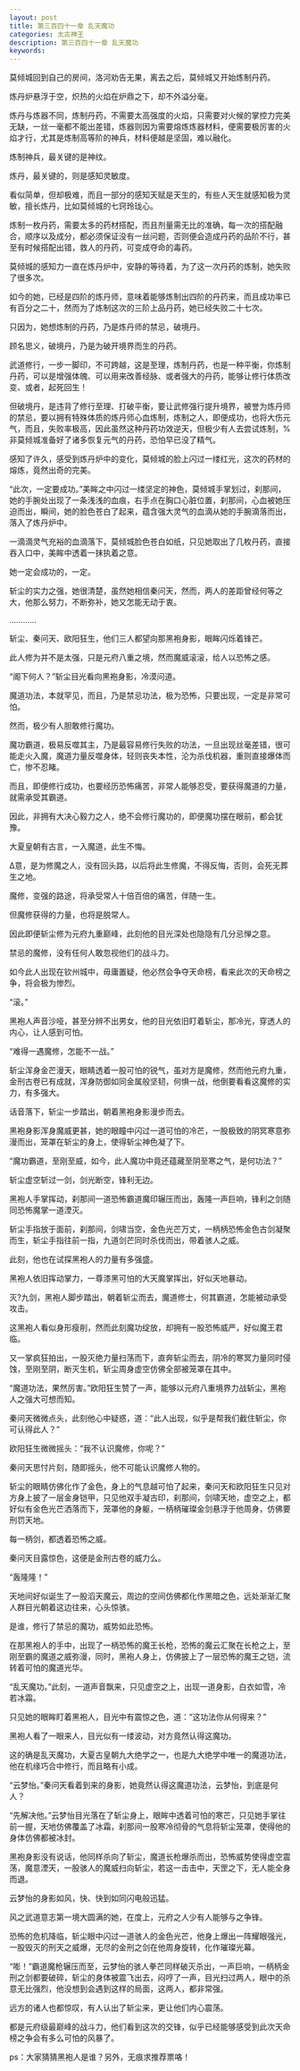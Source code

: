 ```yaml
---
layout: post
title: 第三百四十一章 乱天魔功
categories: 太古神王
description: 第三百四十一章 乱天魔功
keywords:
---
```


莫倾城回到自己的房间，洛河劝告无果，离去之后，莫倾城又开始炼制丹药。

炼丹炉悬浮于空，炽热的火焰在炉鼎之下，却不外溢分毫。

炼丹与炼器不同，炼制丹药，不需要太高强度的火焰，只需要对火候的掌控力完美无缺，一丝一毫都不能出差错，炼器则因为需要熔炼炼器材料，便需要极厉害的火焰才行，尤其是炼制高等阶的神兵，材料便越是坚固，难以融化。

炼制神兵，最关键的是神纹。

炼丹，最关键的，则是感知灵敏度。

看似简单，但却极难，而且一部分的感知天赋是天生的，有些人天生就感知极为灵敏，擅长炼丹，比如莫倾城的七窍玲珑心。

炼制一枚丹药，需要太多的药材搭配，而且剂量需无比的准确，每一次的搭配融合，顺序以及成分，都必须保证没有一丝问题，否则便会造成丹药的品阶不行，甚至有时候搭配出错，救人的丹药，可变成夺命的毒药。

莫倾城的感知力一直在炼丹炉中，安静的等待着，为了这一次丹药的炼制，她失败了很多次。

如今的她，已经是四阶的炼丹师，意味着能够炼制出四阶的丹药来，而且成功率已有百分之二十，然而为了炼制这次的三阶上品丹药，她已经失败二十七次。

只因为，她想炼制的丹药，乃是炼丹师的禁忌，破境丹。

顾名思义，破境丹，乃是为破开境界而生的丹药。

武道修行，一步一脚印，不可跨越，这是至理，炼制丹药，也是一种平衡，你炼制丹药，可以是增强体魄、可以用来改善经脉、或者强大的丹药，能够让修行体质改变、或者，起死回生！

但破境丹，是违背了修行至理、打破平衡，要让武修强行提升境界，被誉为炼丹师的禁忌，要以拥有特殊体质的炼丹师心血炼制，炼制之人，即便成功，也将大伤元气，而且，失败率极高，因此虽然这种丹药功效逆天，但极少有人去尝试炼制，%非莫倾城准备好了诸多恢复元气的丹药，恐怕早已没了精气。

感知了许久，感受到炼丹炉中的变化，莫倾城的脸上闪过一缕红光，这次的药材的熔炼，竟然出奇的完美。

“此次，一定要成功。”美眸之中闪过一缕坚定的神色，莫倾城手掌划过，刹那间，她的手腕处出现了一条浅浅的血痕，右手点在胸口心脏位置，刹那间，心血被她压迫而出，瞬间，她的脸色苍白了起来，蕴含强大灵气的血滴从她的手腕滴落而出，落入了炼丹炉中。

一滴滴灵气充裕的血滴落下，莫倾城脸色苍白如纸，只见她取出了几枚丹药，直接吞入口中，美眸中透着一抹执着之意。

她一定会成功的，一定。

斩尘的实力之强，她很清楚，虽然她相信秦问天，然而，两人的差距曾经何等之大，他那么努力，不断弥补，她又怎能无动于衷。

…………

斩尘、秦问天、欧阳狂生，他们三人都望向那黑袍身影，眼眸闪烁着锋芒。

此人修为并不是太强，只是元府八重之境，然而魔威滚滚，给人以恐怖之感。

“阁下何人？”斩尘目光看向黑袍身影，冷漠问道。

魔道功法，本就罕见，而且，乃是禁忌功法，极为恐怖，只要出现，一定是非常可怕。

然而，极少有人胆敢修行魔功。

魔功霸道，极易反噬其主，乃是最容易修行失败的功法，一旦出现丝毫差错，很可能走火入魔，魔道力量反噬身体，轻则丧失本性，沦为杀伐机器，重则直接爆体而亡，惨不忍睹。

而且，即便修行成功，也要经历恐怖痛苦，非常人能够忍受，要获得魔道的力量，就需承受其霸道。

因此，非拥有大决心毅力之人，绝不会修行魔功的，即便魔功摆在眼前，都会犹豫。

大夏皇朝有古言，一入魔道，此生不悔。

Δ意，是为修魔之人，没有回头路，以后将此生修魔，不得反悔，否则，会死无葬生之地。

魔修，变强的路途，将承受常人十倍百倍的痛苦，伴随一生。

但魔修获得的力量，也将是脱常人。

因此即便斩尘修为元府九重巅峰，此刻他的目光深处也隐隐有几分忌惮之意。

禁忌的魔修，没有任何人敢忽视他们的战斗力。

如今此人出现在钦州城中，毋庸置疑，他必然会争夺天命榜，看来此次的天命榜之争，将会极为惨烈。

“滚。”

黑袍人声音沙哑，甚至分辨不出男女，他的目光依旧盯着斩尘，那冷光，穿透人的内心，让人感到可怕。

“难得一遇魔修，怎能不一战。”

斩尘浑身金芒漫天，眼睛透着一股可怕的锐气，虽对方是魔修，然而他元府九重，金刑古卷已有成就，浑身防御如同金属般坚韧，何惧一战，他倒要看看这魔修的实力，有多强大。

话音落下，斩尘一步踏出，朝着黑袍身影漫步而去。

黑袍身影浑身魔威更甚，她的眼瞳中闪过一道可怕的冷芒，一股极致的阴冥寒意弥漫而出，笼罩在斩尘的身上，使得斩尘神色凝了下。

“魔功霸道，至刚至威，如今，此人魔功中竟还蕴藏至阴至寒之气，是何功法？”

斩尘虚空斩过一剑，剑光断空，锋利无边。

黑袍人手掌挥动，刹那间一道恐怖霸道魔印辗压而出，轰隆一声巨响，锋利之剑随同恐怖魔掌一道湮灭。

斩尘手指放于面前，刹那间，剑啸当空，金色光芒万丈，一柄柄恐怖金色古剑凝聚而生，斩尘手指往前一指，九道剑芒同时杀伐而出，带着骇人之威。

此刻，他也在试探黑袍人的力量有多强盛。

黑袍人依旧挥动掌力，一尊漆黑可怕的大天魔掌挥出，好似天地暴动。

灭?九剑，黑袍人脚步踏出，朝着斩尘而去，魔道修士，何其霸道，怎能被动承受攻击。

这黑袍人看似身形瘦削，然而此刻魔功绽放，却拥有一股恐怖威严，好似魔王君临。

又一掌疯狂拍出，一股灭绝力量扫荡而下，直奔斩尘而去，阴冷的寒冥力量同时侵蚀，至刚至阴，断灭生机，斩尘周身虚空仿佛全部被笼罩在其中。

“魔道功法，果然厉害。”欧阳狂生赞了一声，能够以元府八重境界力战斩尘，黑袍人之强大可想而知。

秦问天微微点头，此刻他心中疑惑，道：“此人出现，似乎是帮我们截住斩尘，你可认得此人？”

欧阳狂生微微摇头：“我不认识魔修，你呢？”

秦问天思忖片刻，随即摇头，他不可能认识魔修人物的。

斩尘的眼睛仿佛化作了金色，身上的气息越可怕了起来，秦问天和欧阳狂生只见对方身上披了一层金身铠甲，只见他双手凝古印，刹那间，剑啸天地，虚空之上，都好似有金色光芒洒落而下，笼罩他的身躯，一柄柄璀璨金剑悬浮于他周身，仿佛要刑罚天地。

每一柄剑，都透着恐怖之威。

秦问天目露惊色，这便是金刑古卷的威力么。

“轰隆隆！”

天地间好似诞生了一股滔天魔云，周边的空间仿佛都化作黑暗之色，远处渐渐汇聚人群目光朝着这边往来，心头惊骇。

是谁，修行了禁忌的魔功，威势如此恐怖。

在那黑袍人的手中，出现了一柄恐怖的魔王长枪，恐怖的魔云汇聚在长枪之上，至刚至霸的魔道之威弥漫，同时，黑袍人身上，仿佛披上了一层恐怖的魔王之铠，流转着可怕的魔道光华。

“乱天魔功。”此刻，一道声音飘来，只见虚空之上，出现一道身影，白衣如雪，冷若冰霜。

只见她的眼眸盯着黑袍人，目光中有震惊之色，道：“这功法你从何得来？”

黑袍人看了一眼来人，目光似有一缕波动，对方竟然认得这魔功。

这的确是乱天魔功，大夏古皇朝九大绝学之一，也是九大绝学中唯一的魔道功法，他在机缘巧合中修行，而且略有小成。

“云梦怡。”秦问天看着到来的身影，她竟然认得这魔道功法，云梦怡，到底是何人？

“先解决他。”云梦怡目光落在了斩尘身上，眼眸中透着可怕的寒芒，只见她手掌往前一握，天地仿佛覆盖了冰霜，刹那间一股寒冷彻骨的气息将斩尘笼罩，使得他的身体仿佛都被冰封。

黑袍身影没有说话，他同样杀向了斩尘，魔道长枪爆杀而出，恐怖威势使得虚空震荡，魔意湮天，一股骇人的魔威扫向斩尘，若这一击击中，天罡之下，无人能全身而退。

云梦怡的身影如风，快、快到如同闪电般迅猛。

风之武道意志第一境大圆满的她，在度上，元府之人少有人能够与之争锋。

恐怖的危机降临，斩尘眼中闪过一道骇人的金色光芒，他身上爆出一阵耀眼强光，一股毁灭的刑天之威爆，无尽的金刑之剑在他周身旋转，化作璀璨光幕。

“嘭！”霸道魔枪辗压而至，云梦怡的骇人拳芒同样破灭杀出，一声巨响，一柄柄金刑之剑都要破碎，斩尘的身体被震飞出去，闷哼了一声，目光扫过两人，眼中的杀意无比强烈，他没想到会遇到这样的局面，这两人，都非常强。

远方的诸人也都惊叹，有人认出了斩尘来，更让他们内心震荡。

都是元府级最巅峰的战斗力，他们看到这次的交锋，似乎已经能够感受到此次天命榜之争会有多么可怕的风暴了。

ps：大家猜猜黑袍人是谁？另外，无痕求推荐票咯！
